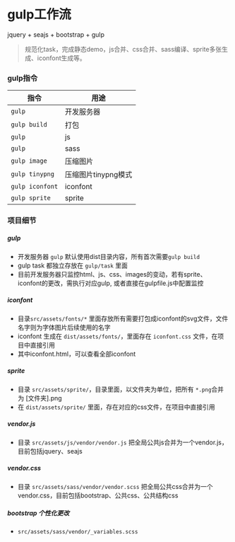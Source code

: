 # gulp工作流

jquery + seajs + bootstrap + gulp

> 规范化task，完成静态demo，js合并、css合并、sass编译、sprite多张生成、iconfont生成等。


### gulp指令

指令 | 用途
---------|----------
`gulp` | 开发服务器
`gulp build` | 打包
`gulp` | js
`gulp` | sass
`gulp image` | 压缩图片
`gulp tinypng` | 压缩图片tinypng模式
`gulp iconfont` | iconfont
`gulp sprite` | sprite


### 项目细节

##### gulp
  - 开发服务器 `gulp` 默认使用dist目录内容，所有首次需要`gulp build`
  - gulp task 都独立存放在 `gulp/task` 里面
  - 目前开发服务器只监控html、js、css、images的变动，若有sprite、iconfont的更改，需执行对应gulp, 或者直接在gulpfile.js中配置监控

##### iconfont

  - 目录`src/assets/fonts/*` 里面存放所有需要打包成iconfont的svg文件，文件名字则为字体图片后续使用的名字
  - iconfont 生成在 `dist/assets/fonts/`，里面存在 `iconfont.css` 文件，在项目中直接引用
  - 其中iconfont.html，可以查看全部iconfont

##### sprite

  - 目录 `src/assets/sprite/`，目录里面，以文件夹为单位，把所有 `*.png`合并为 [文件夹].png
  - 在 `dist/assets/sprite/` 里面，存在对应的css文件，在项目中直接引用

##### vendor.js

  - 目录 `src/assets/js/vendor/vendor.js` 把全局公共js合并为一个vendor.js，目前包括jquery、seajs

##### vendor.css

  - 目录 `src/assets/sass/vendor/vendor.scss` 把全局公共css合并为一个vendor.css，目前包括bootstrap、公共css、公共结构css

##### bootstrap 个性化更改

  - `src/assets/sass/vendor/_variables.scss`
